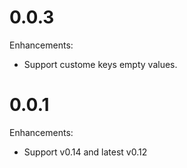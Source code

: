 # 0.0.3
Enhancements:

* Support custome keys empty values.

# 0.0.1

Enhancements:

* Support v0.14 and latest v0.12
